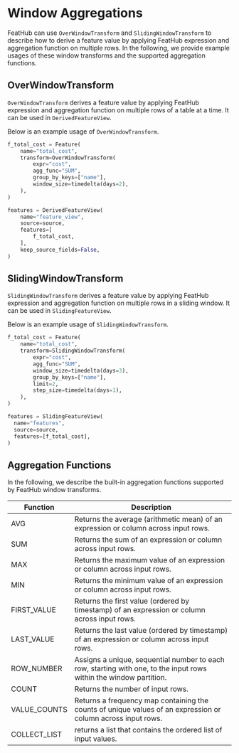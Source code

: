 # Window Aggregations

FeatHub can use `OverWindowTransform` and `SlidingWindowTransform` to describe
how to derive a feature value by applying FeatHub expression and aggregation
function on multiple rows. In the following, we provide example usages of these
window transforms and the supported aggregation functions.

## OverWindowTransform

`OverWindowTransform` derives a feature value by applying FeatHub expression and
aggregation function on multiple rows of a table at a time. It can be used in
`DerivedFeatureView`.

Below is an example usage of `OverWindowTransform`.

```python
f_total_cost = Feature(
    name="total_cost",
    transform=OverWindowTransform(
        expr="cost",
        agg_func="SUM",
        group_by_keys=["name"],
        window_size=timedelta(days=2),
    ),
)

features = DerivedFeatureView(
    name="feature_view",
    source=source,
    features=[
        f_total_cost,
    ],
    keep_source_fields=False,
)
```

## SlidingWindowTransform

`SlidingWindowTransform` derives a feature value by applying FeatHub expression
and aggregation function on multiple rows in a sliding window. It can be used in
`SlidingFeatureView`.

Below is an example usage of `SlidingWindowTransform`.

```python
f_total_cost = Feature(
    name="total_cost",
    transform=SlidingWindowTransform(
        expr="cost",
        agg_func="SUM",
        window_size=timedelta(days=3),
        group_by_keys=["name"],
        limit=2,
        step_size=timedelta(days=1),
    ),
)

features = SlidingFeatureView(
  name="features",
  source=source,
  features=[f_total_cost],
)
```

## Aggregation Functions

In the following, we describe the built-in aggregation functions supported by
FeatHub window transforms.

| Function     | Description                                                  |
| ------------ | ------------------------------------------------------------ |
| AVG          | Returns the average (arithmetic mean) of an expression or column across input rows.         |
| SUM          | Returns the sum of an expression or column across input rows.                               |
| MAX          | Returns the maximum value of an expression or column across input rows.                     |
| MIN          | Returns the minimum value of an expression or column across input rows.                     |
| FIRST_VALUE  | Returns the first value (ordered by timestamp) of an expression or column across input rows. |
| LAST_VALUE   | Returns the last value (ordered by timestamp) of an expression or column across input rows. |
| ROW_NUMBER   | Assigns a unique, sequential number to each row, starting with one, to the input rows within the window partition. |
| COUNT        | Returns the number of input rows.                                                           |
| VALUE_COUNTS | Returns a frequency map containing the counts of unique values of an expression or column across input rows. |
| COLLECT_LIST | returns a list that contains the ordered list of input values.                              |


